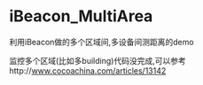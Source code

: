 # iBeacon_MultiArea

利用iBeacon做的多个区域间,多设备间测距离的demo

监控多个区域(比如多building)代码没完成,可以参考http://www.cocoachina.com/articles/13142

